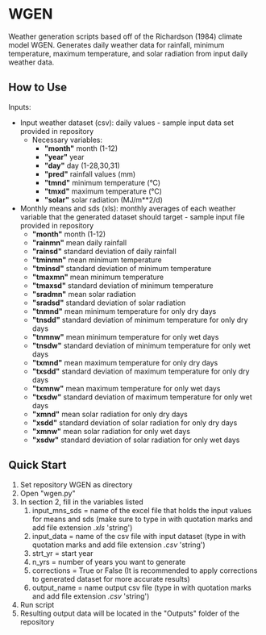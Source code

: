 # WGEN
Weather generation scripts based off of the Richardson (1984) climate model WGEN. Generates daily weather data for rainfall, minimum temperature, maximum temperature, and solar radiation from input daily weather data.
 
## How to Use
Inputs: 
- Input weather dataset (csv): daily values - sample input data set provided in repository 
   - Necessary variables: 
     - **"month"** month (1-12) 
     - **"year"** year 
     - **"day"** day (1-28,30,31) 
     - **"pred"** rainfall values (mm)
     - **"tmnd"** minimum temperature (°C)
     - **"tmxd"** maximum temperature (°C)
     - **"solar"** solar radiation (MJ/m**2/d)
 - Monthly means and sds (xls): monthly averages of each weather variable that the generated dataset should target - sample input file provided in repository
   - **"month"** month (1-12)
   - **"rainmn"** mean daily rainfall 
   - **"rainsd"** standard deviation of daily rainfall 
   - **"tminmn"** mean minimum temperature 
   - **"tminsd"** standard deviation of minimum temperature 
   - **"tmaxmn"** mean minimum temperature 
   - **"tmaxsd"** standard deviation of minimum temperature
   - **"sradmn"** mean solar radiation 
   - **"sradsd"** standard deviation of solar radiation 
   - **"tnmnd"**	mean minimum temperature for only dry days
   - **"tnsdd"** standard deviation of minimum temperature for only dry days
   - **"tnmnw"**	mean minimum temperature for only wet days
   - **"tnsdw"** standard deviation of minimum temperature for only wet days
   - **"txmnd"** mean maximum temperature for only dry days 
   - **"txsdd"** standard deviation of maximum temperature for only dry days
   - **"txmnw"**	mean maximum temperature for only wet days 
   - **"txsdw"** standard deviation of maximum temperature for only wet days
   - **"xmnd"**	mean solar radiation for only dry days
   - **"xsdd"** standard deviation of solar radiation for only dry days
   - **"xmnw"** mean solar radiation for only wet days
   - **"xsdw"** standard deviation of solar radiation for only wet days
 
 ## Quick Start
 1. Set repository WGEN as directory 
 1. Open "wgen.py" 
 1. In section 2, fill in the variables listed 
    1. input_mns_sds = name of the excel file that holds the input values for means and sds (make sure to type in with quotation marks and add file extension *.xls* 'string')
    1. input_data = name of the csv file with input dataset (type in with quotation marks and add file extension *.csv* 'string')
    1. strt_yr = start year 
    1. n_yrs = number of years you want to generate 
    1. corrections = True or False (It is recommended to apply corrections to generated dataset for more accurate results) 
    1. output_name = name output csv file (type in with quotation marks and add file extension *.csv* 'string')
 1. Run script
 1. Resulting output data will be located in the "Outputs" folder of the repository 
   
